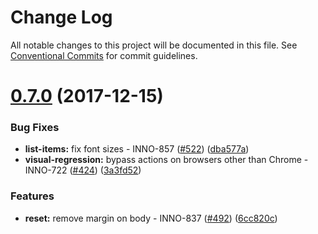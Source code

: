 # Change Log

All notable changes to this project will be documented in this file.
See [Conventional Commits](https://conventionalcommits.org) for commit guidelines.

<a name="0.7.0"></a>

# [0.7.0](https://github.com/ec-europa/europa-component-library/compare/@ec-europa/ecl-forms-textareas@0.6.1...@ec-europa/ecl-forms-textareas@0.7.0) (2017-12-15)

### Bug Fixes

* **list-items:** fix font sizes - INNO-857 ([#522](https://github.com/ec-europa/europa-component-library/issues/522)) ([dba577a](https://github.com/ec-europa/europa-component-library/commit/dba577a))
* **visual-regression:** bypass actions on browsers other than Chrome - INNO-722 ([#424](https://github.com/ec-europa/europa-component-library/issues/424)) ([3a3fd52](https://github.com/ec-europa/europa-component-library/commit/3a3fd52))

### Features

* **reset:** remove margin on body - INNO-837 ([#492](https://github.com/ec-europa/europa-component-library/issues/492)) ([6cc820c](https://github.com/ec-europa/europa-component-library/commit/6cc820c))
